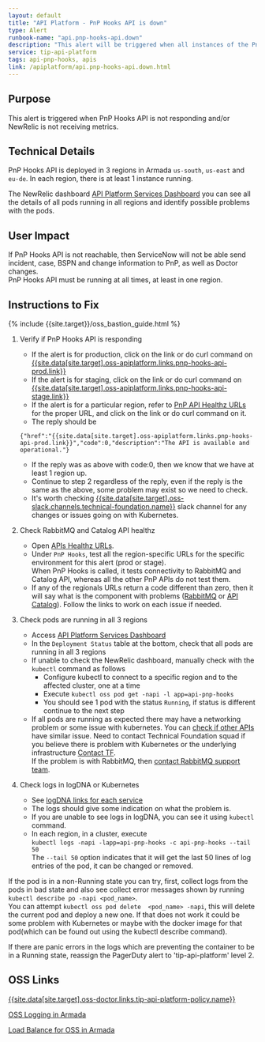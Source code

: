 ```yaml
---
layout: default
title: "API Platform - PnP Hooks API is down"
type: Alert
runbook-name: "api.pnp-hooks-api.down"
description: "This alert will be triggered when all instances of the PnP Hooks API service went down"
service: tip-api-platform
tags: api-pnp-hooks, apis
link: /apiplatform/api.pnp-hooks-api.down.html
---
```


## Purpose
This alert is triggered when PnP Hooks API is not responding and/or NewRelic is not receiving metrics.

## Technical Details
PnP Hooks API is deployed in 3 regions in Armada `us-south`, `us-east` and `eu-de`. In each region, there is at least 1 instance running.

The NewRelic dashboard [API Platform Services Dashboard]({{site.data[site.target].oss-apiplatform.links.new-relic-insight.link}}/accounts/1926897/dashboards/572530?filters=%255B%257B%2522key%2522%253A%2522deploymentName%2522%252C%2522value%2522%253A%2522api-pnp-hooks%2522%257D%255D) you can see all the details of all pods running in all regions and identify possible problems with the pods.


## User Impact
If PnP Hooks API is not reachable, then ServiceNow will not be able send incident, case, BSPN and change information to PnP, as well as Doctor changes.  
PnP Hooks API must be running at all times, at least in one region.  


## Instructions to Fix

{% include {{site.target}}/oss_bastion_guide.html %}

1. Verify if PnP Hooks API is responding
    - If the alert is for production, click on the link or do curl command on
    [{{site.data[site.target].oss-apiplatform.links.pnp-hooks-api-prod.link}}]({{site.data[site.target].oss-apiplatform.links.pnp-hooks-api-prod.link}})  
    - If the alert is for staging, click on the link or do curl command on
     [{{site.data[site.target].oss-apiplatform.links.pnp-hooks-api-stage.link}}]({{site.data[site.target].oss-apiplatform.links.pnp-hooks-api-stage.link}})
    - If the alert is for a particular region, refer to [PnP API Healthz URLs]({{site.baseurl}}/docs/runbooks/apiplatform/How_To/APIs_PnP_Healthz_Paths.html) for the proper URL, and click on the link or do curl command on it.
    - The reply should be  
    ```
    {"href":"{{site.data[site.target].oss-apiplatform.links.pnp-hooks-api-prod.link}}","code":0,"description":"The API is available and operational."}
    ```
    - If the reply was as above with code:0, then we know that we have at least 1 region up.
    - Continue to step 2 regardless of the reply, even if the reply is the same as the above, some problem may exist so we need to check.
    - It's worth checking [{{site.data[site.target].oss-slack.channels.technical-foundation.name}}]({{site.data[site.target].oss-slack.channels.technical-foundation.link}}) slack channel for any changes or issues going on with Kubernetes.

2. Check RabbitMQ and Catalog API healthz

    - Open [APIs Healthz URLs]({{site.baseurl}}/docs/runbooks/apiplatform/How_To/APIs_PnP_Healthz_Paths.html#pnp-hooks).
    - Under `PnP Hooks`, test all the region-specific URLs for the specific environment for this alert (prod or stage).  
    When PnP Hooks is called, it tests connectivity to RabbitMQ and Catalog API, whereas all the other PnP APIs do not test them.  
    - If any of the regionals URLs return a code different than zero, then it will say what is the component with problems ([RabbitMQ]({{site.baseurl}}/docs/runbooks/apiplatform/api.pnp-rabbitmq.down.html) or [API Catalog]({{site.baseurl}}/docs/runbooks/apiplatform/api.catalog-api.down.html)). Follow the links to work on each issue if needed.  

3. Check pods are running in all 3 regions
    - Access [API Platform Services Dashboard]({{site.data[site.target].oss-apiplatform.links.new-relic-insight.link}}/accounts/1926897/dashboards/572530?filters=%255B%257B%2522key%2522%253A%2522deploymentName%2522%252C%2522value%2522%253A%2522api-pnp-hooks%2522%257D%255D)
    - In the `Deployment Status` table at the bottom, check that all pods are running in all 3 regions
    - If unable to check the NewRelic dashboard, manually check with the `kubectl` command as follows
        - Configure kubectl to connect to a specific region and to the affected cluster, one at a time
        - Execute `kubectl oss pod get -napi -l app=api-pnp-hooks`
        - You should see 1 pod with the status `Running`, if status is different continue to the next step
    - If all pods are running as expected there may have a networking problem or some issue with kubernetes. You can [check if other APIs]({{site.baseurl}}/docs/runbooks/apiplatform/How_To/APIs_PnP_Healthz_Paths.html) have similar issue. Need to contact Technical Foundation squad if you believe there is problem with Kubernetes or the underlying infrastructure [Contact TF]({{site.baseurl}}/docs/runbooks/apiplatform/ibm/Contact_Technical_Foundation.html).  
    If the problem is with RabbitMQ, then [contact RabbitMQ support team]({{site.baseurl}}/docs/runbooks/apiplatform/ibm/Contact_RabbitMQ_team.html).

4. Check logs in logDNA or Kubernetes  
    - See [logDNA links for each service]({{site.baseurl}}/docs/runbooks/apiplatform/ibm/PNP_logDNA_links.html)
    - The logs should give some indication on what the problem is.
    - If you are unable to see logs in logDNA, you can see it using `kubectl` command.
    - In each region, in a cluster, execute  
    `kubectl logs -napi -lapp=api-pnp-hooks -c api-pnp-hooks --tail 50`  
    The `--tail 50` option indicates that it will get the last 50 lines of log entries of the pod, it can be changed or removed.  

If the pod is in a non-Running state you can try, first, collect logs from the pods in bad state and also see collect error messages shown by running `kubectl describe po -napi <pod_name>`.  
You can attempt `kubectl oss pod delete  <pod_name> -napi`, this will delete the current pod and deploy a new one. If that does not work it could be some problem with Kubernetes or maybe with the docker image for that pod(which can be found out using the kubectl describe command).

If there are panic errors in the logs which are preventing the container to be in a Running state, reassign the PagerDuty alert to 'tip-api-platform' level 2.

## OSS Links
[{{site.data[site.target].oss-doctor.links.tip-api-platform-policy.name}}]({{site.data[site.target].oss-doctor.links.tip-api-platform-policy.link}})

[OSS Logging in Armada]({{site.data[site.target].oss-apiplatform.links.oss-logging-armada.link}})

[Load Balance for OSS in Armada]({{site.data[site.target].oss-apiplatform.links.oss-lb-armada.link}})
